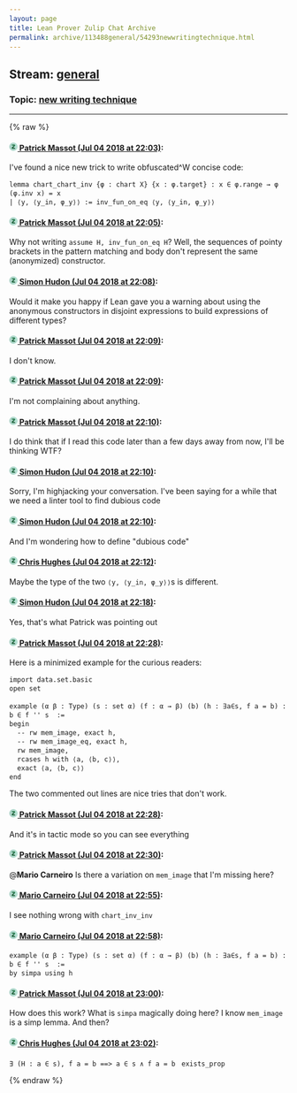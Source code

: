 ```yaml
---
layout: page
title: Lean Prover Zulip Chat Archive 
permalink: archive/113488general/54293newwritingtechnique.html
---
```


## Stream: [general](index.html)
### Topic: [new writing technique](54293newwritingtechnique.html)

---


{% raw %}
#### [![Click to go to Zulip](../../assets/img/zulip2.png) Patrick Massot (Jul 04 2018 at 22:03)](https://leanprover.zulipchat.com/#narrow/stream/113488-general/topic/new%20writing%20technique/near/129102181):
I've found a nice new trick to write obfuscated^W concise code:
```lean
lemma chart_chart_inv {φ : chart X} {x : φ.target} : x ∈ φ.range → φ (φ.inv x) = x
| ⟨y, ⟨y_in, φ_y⟩⟩ := inv_fun_on_eq ⟨y, ⟨y_in, φ_y⟩⟩
```

#### [![Click to go to Zulip](../../assets/img/zulip2.png) Patrick Massot (Jul 04 2018 at 22:05)](https://leanprover.zulipchat.com/#narrow/stream/113488-general/topic/new%20writing%20technique/near/129102241):
Why not writing `assume H, inv_fun_on_eq H`? Well, the sequences of pointy brackets in the pattern matching and body don't represent the same (anonymized) constructor.

#### [![Click to go to Zulip](../../assets/img/zulip2.png) Simon Hudon (Jul 04 2018 at 22:08)](https://leanprover.zulipchat.com/#narrow/stream/113488-general/topic/new%20writing%20technique/near/129102445):
Would it make you happy if Lean gave you a warning about using the anonymous constructors in disjoint expressions to build expressions of different types?

#### [![Click to go to Zulip](../../assets/img/zulip2.png) Patrick Massot (Jul 04 2018 at 22:09)](https://leanprover.zulipchat.com/#narrow/stream/113488-general/topic/new%20writing%20technique/near/129102464):
I don't know.

#### [![Click to go to Zulip](../../assets/img/zulip2.png) Patrick Massot (Jul 04 2018 at 22:09)](https://leanprover.zulipchat.com/#narrow/stream/113488-general/topic/new%20writing%20technique/near/129102472):
I'm not complaining about anything.

#### [![Click to go to Zulip](../../assets/img/zulip2.png) Patrick Massot (Jul 04 2018 at 22:10)](https://leanprover.zulipchat.com/#narrow/stream/113488-general/topic/new%20writing%20technique/near/129102520):
I do think that if I read this code later than a few days away from now, I'll be thinking WTF?

#### [![Click to go to Zulip](../../assets/img/zulip2.png) Simon Hudon (Jul 04 2018 at 22:10)](https://leanprover.zulipchat.com/#narrow/stream/113488-general/topic/new%20writing%20technique/near/129102522):
Sorry, I'm highjacking your conversation. I've been saying for a while that we need a linter tool to find dubious code

#### [![Click to go to Zulip](../../assets/img/zulip2.png) Simon Hudon (Jul 04 2018 at 22:10)](https://leanprover.zulipchat.com/#narrow/stream/113488-general/topic/new%20writing%20technique/near/129102528):
And I'm wondering how to define "dubious code"

#### [![Click to go to Zulip](../../assets/img/zulip2.png) Chris Hughes (Jul 04 2018 at 22:12)](https://leanprover.zulipchat.com/#narrow/stream/113488-general/topic/new%20writing%20technique/near/129102619):
Maybe the type of the two `⟨y, ⟨y_in, φ_y⟩⟩`s is different.

#### [![Click to go to Zulip](../../assets/img/zulip2.png) Simon Hudon (Jul 04 2018 at 22:18)](https://leanprover.zulipchat.com/#narrow/stream/113488-general/topic/new%20writing%20technique/near/129102865):
Yes, that's what Patrick was pointing out

#### [![Click to go to Zulip](../../assets/img/zulip2.png) Patrick Massot (Jul 04 2018 at 22:28)](https://leanprover.zulipchat.com/#narrow/stream/113488-general/topic/new%20writing%20technique/near/129103273):
Here is a minimized example for the curious readers:
```lean
import data.set.basic
open set

example (α β : Type) (s : set α) (f : α → β) (b) (h : ∃a∈s, f a = b) : b ∈ f '' s  := 
begin
  -- rw mem_image, exact h,
  -- rw mem_image_eq, exact h,
  rw mem_image,
  rcases h with ⟨a, ⟨b, c⟩⟩,
  exact ⟨a, ⟨b, c⟩⟩
end
```
The two commented out lines are nice tries that don't work.

#### [![Click to go to Zulip](../../assets/img/zulip2.png) Patrick Massot (Jul 04 2018 at 22:28)](https://leanprover.zulipchat.com/#narrow/stream/113488-general/topic/new%20writing%20technique/near/129103278):
And it's in tactic mode so you can see everything

#### [![Click to go to Zulip](../../assets/img/zulip2.png) Patrick Massot (Jul 04 2018 at 22:30)](https://leanprover.zulipchat.com/#narrow/stream/113488-general/topic/new%20writing%20technique/near/129103357):
@**Mario Carneiro** Is there a variation on `mem_image` that I'm missing here?

#### [![Click to go to Zulip](../../assets/img/zulip2.png) Mario Carneiro (Jul 04 2018 at 22:55)](https://leanprover.zulipchat.com/#narrow/stream/113488-general/topic/new%20writing%20technique/near/129104411):
I see nothing wrong with `chart_inv_inv`

#### [![Click to go to Zulip](../../assets/img/zulip2.png) Mario Carneiro (Jul 04 2018 at 22:58)](https://leanprover.zulipchat.com/#narrow/stream/113488-general/topic/new%20writing%20technique/near/129104523):
```
example (α β : Type) (s : set α) (f : α → β) (b) (h : ∃a∈s, f a = b) : b ∈ f '' s  :=
by simpa using h
```

#### [![Click to go to Zulip](../../assets/img/zulip2.png) Patrick Massot (Jul 04 2018 at 23:00)](https://leanprover.zulipchat.com/#narrow/stream/113488-general/topic/new%20writing%20technique/near/129104604):
How does this work? What is `simpa` magically doing here? I know `mem_image` is a simp lemma. And then?

#### [![Click to go to Zulip](../../assets/img/zulip2.png) Chris Hughes (Jul 04 2018 at 23:02)](https://leanprover.zulipchat.com/#narrow/stream/113488-general/topic/new%20writing%20technique/near/129104678):
`∃ (H : a ∈ s), f a = b ==> a ∈ s ∧ f a = b` ` exists_prop`


{% endraw %}

